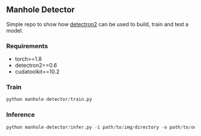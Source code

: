 ## Manhole Detector

Simple repo to show how [detectron2](https://github.com/facebookresearch/detectron2) can be used to build, train and test a model.

### Requirements

- torch>=1.8
- detectron2==0.6
- cudatoolkit==10.2

### Train

```python
python manhole-detector/train.py
```

### Inference

```python
python manhole-detector/infer.py -i path/to/img/directory -o path/to/output/directory
```